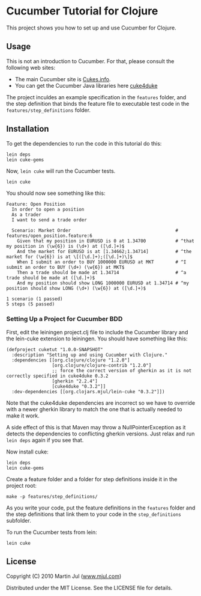 # Cucumber Tutorial for Clojure

This project shows you how to set up and use Cucumber for Clojure.


## Usage

This is not an introduction to Cucumber. For that, please consult the
following web sites:

* The main Cucumber site is [Cukes.info](http://cukes.info/).
* You can get the Cucumber Java libraries here [cuke4duke](http://wiki.github.com/aslakhellesoy/cuke4duke/)

The project inculdes an example specification in the `features`
folder, and the step definition that binds the feature file to
executable test code in the `features/step_definitions` folder.


## Installation

To get the dependencies to run the code in this tutorial do this:

    lein deps
    lein cuke-gems

Now, `lein cuke` will run the Cucumber tests.

    lein cuke

You should now see something like this:

    Feature: Open Position
      In order to open a position
      As a trader
      I want to send a trade order
    
      Scenario: Market Order                                       # features/open_position.feature:6
        Given that my position in EURUSD is 0 at 1.34700           # ^that my position in (\w{6}) is (\d+) at ([\d.]+)$
        And the market for EURUSD is at [1.34662;1.34714]          # ^the market for (\w{6}) is at \[([\d.]+);([\d.]+)\]$
        When I submit an order to BUY 1000000 EURUSD at MKT        # ^I submit an order to BUY (\d+) (\w{6}) at MKT$
        Then a trade should be made at 1.34714                     # ^a trade should be made at ([\d.]+)$
        And my position should show LONG 1000000 EURUSD at 1.34714 # ^my position should show LONG (\d+) (\w{6}) at ([\d.]+)$
    
    1 scenario (1 passed)
    5 steps (5 passed)


### Setting Up a Project for Cucumber BDD

First, edit the leiningen project.clj file to include the Cucumber
library and the lein-cuke extension to leiningen. You should have
something like this:


    (defproject cuketut "1.0.0-SNAPSHOT"
      :description "Setting up and using Cucumber with Clojure."
      :dependencies [[org.clojure/clojure "1.2.0"]
                     [org.clojure/clojure-contrib "1.2.0"]
                     ;; force the correct version of gherkin as it is not correctly specified in cuke4duke 0.3.2
                     [gherkin "2.2.4"]
                     [cuke4duke "0.3.2"]]
      :dev-dependencies [[org.clojars.mjul/lein-cuke "0.3.2"]])


Note that the cuke4duke dependencies are incorrect so we have to
override with a newer gherkin library to match the one that is
actually needed to make it work.

A side effect of this is that Maven may throw a NullPointerException
as it detects the dependencies to conflicting gherkin versions. Just
relax and run `lein deps` again if you see that.

Now install cuke: 

    lein deps
    lein cuke-gems

Create a feature folder and a folder for step definitions inside it in
the project root:

    make -p features/step_definitions/
   
As you write your code, put the feature definitions in the `features`
folder and the step definitions that link them to your code in the
`step_definitions` subfolder.

To run the Cucumber tests from lein:

    lein cuke 



## License

Copyright (C) 2010 Martin Jul (www.mjul.com)

Distributed under the MIT License. See the LICENSE file for details.

